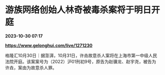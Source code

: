 # 游族网络创始人林奇被毒杀案将于明日开庭

**2023-10-30 07:17**

**https://www.gelonghui.com/live/1271230**

格隆汇10月30日｜据澎湃，10月31日，许垚故意杀人案将在上海市第一中级人民法院开庭。该案案号为（2022）沪01刑初9号，原告为赵骥龙、赵宇尧，被告为许垚，案由为故意杀人罪。